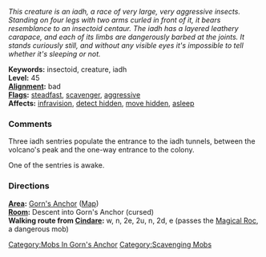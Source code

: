 *This creature is an iadh, a race of very large, very aggressive
insects. Standing on four legs with two arms curled in front of it, it
bears resemblance to an insectoid centaur. The iadh has a layered
leathery carapace, and each of its limbs are dangerously barbed at the
joints. It stands curiously still, and without any visible eyes it's
impossible to tell whether it's sleeping or not.*

**Keywords:** insectoid, creature, iadh  
**Level:** 45  
**[Alignment](Alignment "wikilink"):** bad  
**[Flags](:Category:Mob_Types "wikilink"):**
[steadfast](Sentinel_Mobs "wikilink"),
[scavenger](:Category:Scavenging_Mobs "wikilink"),
[aggressive](Aggressive_Mobs "wikilink")  
**Affects:** [infravision](Infravision "wikilink"), [detect
hidden](Detect_Hidden "wikilink"), [move
hidden](Move_Hidden "wikilink"), [asleep](Sleep_(spell) "wikilink")

### Comments

Three iadh sentries populate the entrance to the iadh tunnels, between
the volcano's peak and the one-way entrance to the colony.

One of the sentries is awake.

### Directions

**[Area](:Category:Areas "wikilink"):** [Gorn's
Anchor](:Category:Gorn's_Anchor "wikilink")
([Map](Gorn's_Anchor_Map "wikilink"))  
**[Room](:Category:Rooms "wikilink"):** Descent into Gorn's Anchor
(cursed)  
**Walking route from [Cindare](Cindare "wikilink"):** w, n, 2e, 2u, n,
2d, e (passes the [Magical Roc](Magical_Roc "wikilink"), a dangerous
mob)

[Category:Mobs In Gorn's
Anchor](Category:Mobs_In_Gorn's_Anchor "wikilink") [Category:Scavenging
Mobs](Category:Scavenging_Mobs "wikilink")
